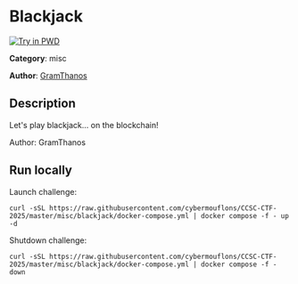 # Blackjack

[![Try in PWD](https://raw.githubusercontent.com/play-with-docker/stacks/master/assets/images/button.png)](https://labs.play-with-docker.com/?stack=https://raw.githubusercontent.com/cybermouflons/CCSC-CTF-2025/master/misc/blackjack/docker-compose.yml)


**Category**: misc

**Author**: [GramThanos](https://github.com/GramThanos)

## Description

Let's play blackjack... on the blockchain!


Author: GramThanos


## Run locally

Launch challenge:
```
curl -sSL https://raw.githubusercontent.com/cybermouflons/CCSC-CTF-2025/master/misc/blackjack/docker-compose.yml | docker compose -f - up -d
```

Shutdown challenge:
```
curl -sSL https://raw.githubusercontent.com/cybermouflons/CCSC-CTF-2025/master/misc/blackjack/docker-compose.yml | docker compose -f - down
```
